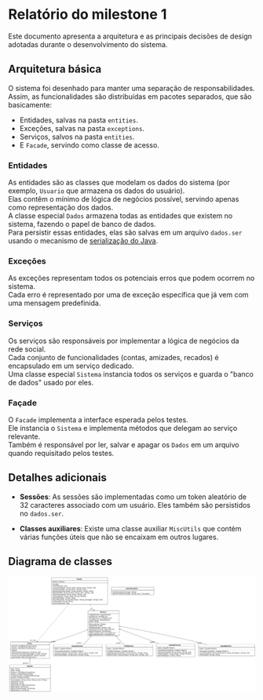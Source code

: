 # Relatório do milestone 1

Este documento apresenta a arquitetura e as principais decisões de design adotadas durante o desenvolvimento do sistema.

## Arquitetura básica

O sistema foi desenhado para manter uma separação de responsabilidades.  
Assim, as funcionalidades são distribuídas em pacotes separados, que são basicamente:

- Entidades, salvas na pasta `entities`.
- Exceções, salvas na pasta `exceptions`.
- Serviços, salvos na pasta `entities`.
- E `Facade`, servindo como classe de acesso.

### Entidades

As entidades são as classes que modelam os dados do sistema (por exemplo, `Usuario` que armazena os dados do usuário).  
Elas contêm o mínimo de lógica de negócios possível, servindo apenas como representação dos dados.  
A classe especial `Dados` armazena todas as entidades que existem no sistema, fazendo o papel de banco de dados.  
Para persistir essas entidades, elas são salvas em um arquivo `dados.ser` usando o mecanismo
de [serialização do Java](https://docs.oracle.com/en/java/javase/20/docs/specs/serialization/).

### Exceções

As exceções representam todos os potenciais erros que podem ocorrem no sistema.  
Cada erro é representado por uma de exceção específica que já vem com uma mensagem predefinida.

### Serviços

Os serviços são responsáveis por implementar a lógica de negócios da rede social.  
Cada conjunto de funcionalidades (contas, amizades, recados) é encapsulado em um serviço dedicado.  
Uma classe especial `Sistema` instancia todos os serviços e guarda o "banco de dados" usado por eles.

### Façade

O `Facade` implementa a interface esperada pelos testes.  
Ele instancia o `Sistema` e implementa métodos que delegam ao serviço relevante.  
Também é responsável por ler, salvar e apagar os `Dados` em um arquivo quando requisitado pelos testes.

## Detalhes adicionais

- **Sessões**: As sessões são implementadas como um token aleatório de 32 caracteres associado com um usuário. Eles
  também são persistidos no `dados.ser`.

- **Classes auxiliares**: Existe uma classe auxiliar `MiscUtils` que contém várias funções úteis que não se encaixam em
  outros lugares.

## Diagrama de classes

![Diagrama de classes](<./diagrama-milestone1.svg>)

